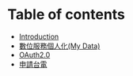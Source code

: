 # Table of contents

* [Introduction](README.md)
* [數位服務個人化\(My Data\)](mydata.md)
* [OAuth2.0](oauth20.md)
* [申請台電](apply.md)

